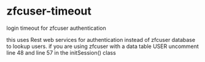 zfcuser-timeout
===============

login timeout for zfcuser authentication

this uses Rest web services for authentication instead of zfcuser database to lookup users. if you are using zfcuser with a data table USER uncomment line 48 and line 57 in the initSession() class 
